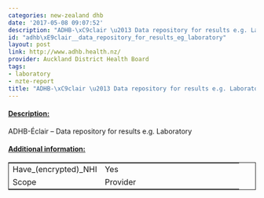 ```yaml
---
categories: new-zealand dhb
date: '2017-05-08 09:07:52'
description: "ADHB-\xC9clair \u2013 Data repository for results e.g. Laboratory"
id: "adhb\xE9clair__data_repository_for_results_eg_laboratory"
layout: post
link: http://www.adhb.health.nz/
provider: Auckland District Health Board
tags:
- laboratory
- nzte-report
title: "ADHB-\xC9clair \u2013 Data repository for results e.g. Laboratory"
---
```



 <h4> <u>Description:</u> </h4>
ADHB-Éclair – Data repository for results e.g. Laboratory
 <h4> <u>Additional information:</u> </h4>
 <table style="border: 1px solid">
 <tr> <td width="40%">Have_(encrypted)_NHI</td> <td>Yes</td> </tr>
 <tr> <td width="40%">Scope</td> <td>Provider</td> </tr>
 </table>